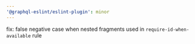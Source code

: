 ```yaml
---
'@graphql-eslint/eslint-plugin': minor
---
```


fix: false negative case when nested fragments used in `require-id-when-available` rule
